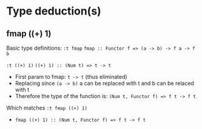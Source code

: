 
# Type deduction(s)

## fmap ((+) 1)

Basic type definitions:
```:t fmap```
```fmap :: Functor f => (a -> b) -> f a -> f b```

```:t ((+) 1)```
```((+) 1) :: (Num t) => t -> t```

* First param to fmap: ```t -> t``` (thus eliminated)
* Replacing since ```(a -> b)``` a can be replaced with t and b can be relaced with t
* Therefore the type of the function is: ```(Num t, Functor f) => f t -> f t```

Which matches ```:t fmap ((+) 1)```
* ```fmap ((+) 1) :: (Num t, Functor f) => f t -> f t```
